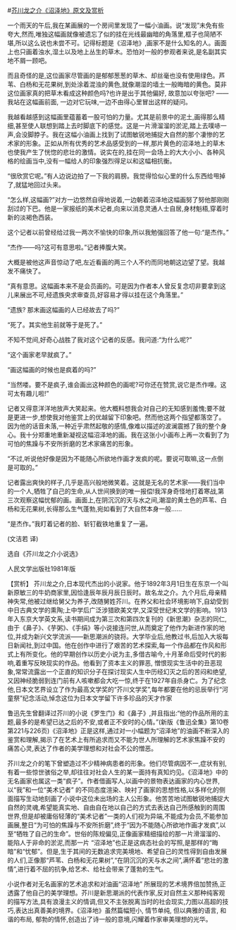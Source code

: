 #[芥川龙之介《沼泽地》原文及赏析](https://www.vrrw.net/wx/15378.html)

一个雨天的午后,我在某画展的一个房间里发现了一幅小油画。说“发现”未免有些夸大,然而,唯独这幅画就像被遗忘了似的挂在光线最幽暗的角落里,框子也简陋不堪,所以这么说也未尝不可。记得标题是《沼泽地》,画家不是什么知名的人。画面上也只画着浊水,湿土以及地上丛生的草木。恐怕对一般的参观者来说,是名副其实地不屑一顾吧。

而且奇怪的是,这位画家尽管画的是郁郁葱葱的草木、却丝毫也没有使用绿色。芦苇、白杨和无花果树,到处涂着混浊的黄色,就像潮湿的墙土一般晦暗的黄色。莫非这位画家真的把草木看成这种颜色吗?也许是出于其他偏好, 故意加以夸张吧? ——我站在这幅画前面, 一边对它玩味,一边不由得心里冒出这样的疑问。

我越看越感到这幅画里蕴蓄着一股可怕的力量。尤其是前景中的泥土,画得那么精细,甚至使人联想到踏上去时脚底下的感觉。这是一片滑溜溜的淤泥,踏上去噗哧一声,会没脚脖子。我在这幅小油画上找到了试图敏锐地捕捉大自然的那个凄惨的艺术家的形象。正如从所有优秀的艺术品感受到的一样,那片黄色的沼泽地上的草木也使我产生了恍惚的悲壮的激情。说实在的,挂在同一会场上的大大小小、各种风格的绘画当中,没有一幅给人的印象强烈得足以和这幅相抗衡。

“很欣赏它呢。”有人边说边拍了一下我的肩膀。我觉得恰似心里的什么东西给甩掉了,就猛地回过头来。

“怎么样,这幅画?”对方一边悠然自得地说着,一边朝着沼泽地这幅画努了努他那刚刚刮过的下巴。他是一家报纸的美术记者,向来以消息灵通人士自居,身材魁梧,穿着时新的淡褐色西装。

这个记者以前曾经给过我一两次不愉快的印象,所以我勉强回答了他一句:“是杰作。”

“杰作——吗?这可有意思啦。”记者捧腹大笑。

大概是被他这声音惊动了吧,左近看画的两三个人不约而同地朝这边望了望。我越发不痛快了。

“真有意思。这幅画本来不是会员画的。可是因为作者本人曾反复念叨非要拿到这儿来展出不可,经遗族央求审查员,好容易才得以挂在这个角落里。”

“遗族? 那末画这幅画的人已经故去了吗?”

“死了。其实他生前就等于是死了。”

不知不觉间,好奇心战胜了我对这个记者的反感。我问道:“为什么呢?”

“这个画家老早就疯了。”

“画这幅画的时候也是疯着的吗?”

“当然喽。要不是疯子,谁会画出这种颜色的画呢?可你还在赞赏,说它是杰作哩。这可太有趣儿啦!”

记者又得意洋洋地放声大笑起来。他大概料想我会对自己的无知感到羞愧;要不就是更进一步,想使我对他鉴赏上的优越留下印象吧。然而他这两个指望都落空了。因为他的话音未落,一种近乎肃然起敬的感情,像难以描述的波澜震撼了我的整个身心。我十分郑重地重新凝视这幅沼泽地的画。我在这张小小画布上再一次看到了为可怕的焦躁与不安所折磨的艺术家痛苦的形象。

“不过,听说他好像是因为不能随心所欲地作画才发疯的呢。要说可取嘛,这一点倒是可取的。”

记者露出爽快的样子,几乎是高兴般地微笑着。这就是无名的艺术家——我们当中的一个人,牺牲了自己的生命,从人世间换到的唯一报偿!我浑身奇怪地打着寒战,第三次观察这幅忧郁的画。画面上,在阴沉沉的天与水之间,潮湿的黄土色的芦苇、白杨和无花果树,长得那么生气蓬勃,宛如看到了大自然本身一般……

“是杰作。”我盯着记者的脸、斩钉截铁地重复了一遍。

(文洁若 译)

选自《芥川龙之介小说选》

人民文学出版社1981年版



【赏析】 芥川龙之介,日本现代杰出的小说家。他于1892年3月1日生在东京一个叫新原敏三的牛奶商家里,因恰逢辰年辰月辰日辰时。故名龙之介。九个月后,母亲精神失常,他被过继给舅父为养子,改随舅姓芥川。在养父和社会环境影响下,自幼受到中日古典文学的熏陶;上中学后广泛涉猎欧美文学,又深受世纪末文学的影响。1913年入东京大学英文系,读书期间成为第三次和第四次复刊的《新思潮》杂志的同仁,由于《鼻子》、《芋粥》、《手绢》等小说接连问世,从而奠定了他作为新进作家的地位,并成为新兴文学流派——新思潮派的骁将。大学毕业后,他教过书,后加入大坂每日新闻社,到过中国。他在创作中进行了艰苦的艺术探索,每一个作品都在作风和形式上有所变化。他的早期创作以历史小说为主,多借古喻今,十月革命后受时代的影响,着重写反映现实的作品。他看到了资本主义的罪恶, 憎恨现实生活中的丑恶现象,常常流露出一个正直的知识分子在探讨现实人生中历经幻灭之后的苦闷和绝望,又因神经脆弱到连门前有人咳嗽都会大吃一惊,终于在1927年自杀身亡。为了纪念他,日本文艺界设立了作为最高文学奖的“芥川文学奖”,每年都要在他的忌辰举行“河童祭”纪念活动,悼念这位为日本文学留下许多珍品的天才作家

鲁迅先生曾翻译过芥川的小说《罗生门》和《鼻子》,并且指出:“他的作品所用的主题,最多的是希望已达之后的不安,或者正不安时的心情。”(新版《鲁迅全集》第10卷第221与226页)《沼泽地》正是这样,通过对一小幅题为“沼泽地”的油画不断深入的鉴赏和理解,揭示了在艺术上有所追求而又不能为世人所理解的艺术家焦躁不安的痛苦心灵,表达了作者的美学理想和对社会不公的憎恶。

芥川龙之介的笔下曾塑造过不少精神病患者的形象。他们尽管病因不一,症状有别,有着一些惊世骇俗之举,却往往对社会人生的某一面持有真知灼见。《沼泽地》中的无名画家也属这一类“疯子”。作者借画写人,以画中的景物表达画家的内心世界,以“我”和一位“美术记者” 的不同态度渲染、映衬了画家的思想性格,以多样化的侧面描写生动地刻画了小说中这位未出场的主人公形象。他苦苦地试图敏锐地捕捉大自然的灵魂,希望能真实地、自由自在地以自己的方式去表达自己所感触到的周围世界,但是却被庸俗轻薄的“美术记者”一类的人们视为异端,不能成为会员,不能参加画展,整日“为可怕的焦躁与不安所折磨”,终于“因为不能随心所欲地作画才发疯”,以至“牺牲了自己的生命”。世俗的陈规偏见,正像画家精细描绘的那一片滑溜溜的、能陷人于非命的淤泥,而那一片 “沼泽地”也正是这病态社会的写照,是那样的“晦暗”和“忧郁”。但是,生于其间的无数追求完美境地、希望自己的灵性得到自由发展的人们,正像那“芦苇、白杨和无花果树”,“在阴沉沉的天与水之间”,满怀着“悲壮的激情”,进行着不屈的抗争,给艺术、给社会带来了蓬勃的生气。

小说作者对无名画家的艺术追求和对油画“沼泽地” 所展现的艺术境界倍加赞扬,正透露了他自己的美学理想。芥川是新思潮派的代表作家,反对自然主义那种纯客观的描写方法,具有浪漫主义的情调,但又不主张脱离当时的社会现实,力图以高超的技巧,表达出真善美的境界。《沼泽地》虽然篇幅短小, 情节单纯, 但以典雅的语言, 和谐的布局, 郁勃的情怀,创造出了诗一般的意境,闪耀着作家审美理想的光华。


